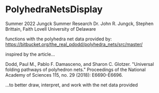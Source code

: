 # PolyhedraNetsDisplay
Summer 2022 Jungck Summer Research
Dr. John R. Jungck, Stephen Brittain, Faith Lovell
University of Delaware

functions with the polyhedra net data provided by: https://bitbucket.org/the_real_pdodd/polyhedra_nets/src/master/

inspired by the article...

Dodd, Paul M., Pablo F. Damasceno, and Sharon C. Glotzer. "Universal folding pathways of polyhedron nets."
Proceedings of the National Academy of Sciences 115, no. 29 (2018): E6690-E6696.

...to better draw, interpret, and work with the net data provided
